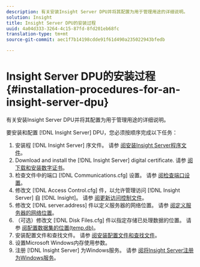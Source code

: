 ```yaml
---
description: 有关安装Insight Server DPU并将其配置为用于管理用途的详细说明。
solution: Insight
title: Insight Server DPU的安装过程
uuid: 4a04d333-3264-4c15-87fd-8fd201eb68fc
translation-type: tm+mt
source-git-commit: aec1f7b14198cdde91f61d490a235022943bfedb

---
```



# Insight Server DPU的安装过程{#installation-procedures-for-an-insight-server-dpu}

有关安装Insight Server DPU并将其配置为用于管理用途的详细说明。

要安装和配置 [!DNL Insight Server] DPU，您必须按顺序完成以下任务：

1. 安装程 [!DNL Insight Server] 序文件。 请参 [阅安装Insight Server程序文件](../../../../home/c-inst-svr/c-install-ins-svr/t-install-proc-inst-svr-dpu/t-install-prgm-files.md#task-1e6251fd39714186baa40d38f23d0088)。
1. Download and install the [!DNL Insight Server] digital certificate. 请参 [阅下载和安装数字证书](../../../../home/c-inst-svr/c-install-ins-svr/t-install-proc-inst-svr-dpu/c-dnld-dgtl-cert/c-dnld-dgtl-cert.md#concept-4f79c240492f4e52b6375b4b3bbefa17)。
1. 检查文件中的端口 [!DNL Communications.cfg] 设置。 请参 [阅检查端口设置](../../../../home/c-inst-svr/c-install-ins-svr/t-install-proc-inst-svr-dpu/t-chk-pt-stgs.md#task-a91191b0a19e4437aa535a27c734ae64)。
1. 修改文 [!DNL Access Control.cfg] 件，以允许管理访问 [!DNL Insight Server] 自 [!DNL Insight]。 请参 [阅更新访问控制文件](../../../../home/c-inst-svr/c-install-ins-svr/t-install-proc-inst-svr-dpu/c-updt-accss-ctrl-file.md#concept-fb9aa0c0e0664c018528f56d01c4808d)。
1. 修改文 [!DNL server.address] 件以定义服务器的网络位置。 请参 [阅定义服务器的网络位置](../../../../home/c-inst-svr/c-install-ins-svr/t-install-proc-inst-svr-dpu/c-svrs-ntwk-loc/c-svrs-ntwk-loc.md#concept-87dd2aa3448c415ca1285bc445a8c649)。
1. （可选）修改文 [!DNL Disk Files.cfg] 件以指定存储已处理数据的位置。 请参 [阅配置数据集的位置(temp.db)](../../../../home/c-inst-svr/c-install-ins-svr/t-install-proc-inst-svr-dpu/t-cfg-loc-dtst.md#task-f645eefecb154e679acbb480a07c1f0e)。
1. 安装配置文件和查找文件。 请参 [阅安装配置文件和查找文件](../../../../home/c-inst-svr/c-install-ins-svr/t-install-proc-inst-svr-dpu/c-install-prof-lkup-files.md#concept-1631895d09a14dc99316bf8cf166fdfc)。
1. 设置Microsoft Windows内存使用参数。
1. 注册 [!DNL Insight Server] 为Windows服务。 请参 [阅将Insight Server注册为Windows服务](../../../../home/c-inst-svr/c-install-ins-svr/t-install-proc-inst-svr-dpu/c-reg-wdws-svc.md#concept-f2c7aa891d544a2595aa01d0d796a540)。
